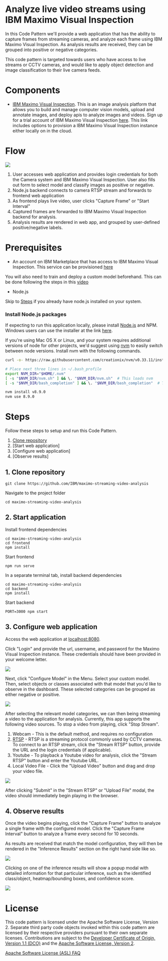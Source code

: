 # Analyze live video streams using IBM Maximo Visual Inspection

In this Code Pattern we'll provide a web application that has the ability to capture frames from streaming cameras, and analyze each frame using IBM Maximo Visual Inspection. As analysis results are received, they can be grouped into positive or negative categories.

This code pattern is targeted towards users who have access to live streams or CCTV cameras, and would like to apply object detection and image classification to their live camera feeds.

<!-- When the reader has completed this Code Pattern, they will understand how to extract information from an IBM Maximo Visual Inspection instance as a CSV file, and how to visualize and filter the data within a web browser. -->

<!-- The intended audience for this Code Pattern -->

#  Components

* [IBM Maximo Visual Inspection](https://www.ibm.com/us-en/marketplace/ibm-powerai-vision). This is an image analysis platform that allows you to build and manage computer vision models, upload and annotate images, and deploy apis to analyze images and videos. Sign up for a trial account of IBM Maximo Visual Inspection [here](https://developer.ibm.com/linuxonpower/deep-learning-powerai/try-powerai/). This link includes options to provision a IBM Maximo Visual Inspection instance either locally on in the cloud.

# Flow

<img src="https://i.imgur.com/islfQZk.png">


1. User accesses web application and provides login credentials for both the Camera system and IBM Maximo Visual Inspection. User also fills out form to select model and classify images as positive or negative.
2. Node.js backend connects to camera RTSP stream and forwards to frontend web application
3. As frontend plays live video, user clicks "Capture Frame" or "Start Interval"
4. Captured frames are forwarded to IBM Maximo Visual Inspection backend for analysis.
5. Analysis results are rendered in web app, and grouped by user-defined positive/negative labels.

# Prerequisites

* An account on IBM Marketplace that has access to IBM Maximo Visual Inspection. This service can be provisioned [here](https://developer.ibm.com/linuxonpower/deep-learning-powerai/vision/access-registration-form/)

You will also need to train and deploy a custom model beforehand. This can be done following the steps in this [video](https://www.youtube.com/watch?v=-gzGuj3B__U)

* Node.js

Skip to [Steps](#maximo-live-analysis) if you already have node.js installed on your system.

### Install Node.js packages

If expecting to run this application locally, please install [Node.js](https://nodejs.org/en/) and NPM. Windows users can use the installer at the link [here](https://nodejs.org/en/download/).

If you're using Mac OS X or Linux, and your system requires additional versions of node for other projects, we'd suggest using [nvm](https://github.com/creationix/nvm) to easily switch between node versions. Install nvm with the following commands.

```bash
curl -o- https://raw.githubusercontent.com/creationix/nvm/v0.33.11/install.sh | bash
```


```bash
# Place next three lines in ~/.bash_profile
export NVM_DIR="$HOME/.nvm"
[ -s "$NVM_DIR/nvm.sh" ] && \. "$NVM_DIR/nvm.sh"  # This loads nvm
[ -s "$NVM_DIR/bash_completion" ] && \. "$NVM_DIR/bash_completion"  # This loads nvm bash_completion
```


```bash
nvm install v8.9.0
nvm use 8.9.0
```


# Steps

Follow these steps to setup and run this Code Pattern.

1. [Clone repository](#1-clone-repository)
2. [Start web application]
3. [Configure web application]
4. [Observe results]
<!-- 5. [Create a Dashboard](#4-create-dashboard) -->

## 1. Clone repository

```
git clone https://github.com/IBM/maximo-streaming-video-analysis
```

Navigate to the project folder
```
cd maximo-streaming-video-analysis
```

## 2. Start application

Install frontend dependencies
```
cd maximo-streaming-video-analysis
cd frontend
npm install
```

Start frontend
```
npm run serve
```

In a separate terminal tab, install backend dependencies
```
cd maximo-streaming-video-analysis
cd backend
npm install
```

Start backend
```
PORT=3000 npm start
```

## 3. Configure web application
Access the web application at [localhost:8080](localhost:8080).

Click "Login" and provide the url, username, and password for the Maximo Visual Inspection instance. These credentials should have been provided in your welcome letter.

<img src="https://i.imgur.com/bIiZkvs.png" />

Next, click "Configure Model" in the Menu. Select your custom model. Then, select objects or classes associated with that model that you'd like to observe in the dashboard. These selected categories can be grouped as either negative or positive.

<img src="https://i.imgur.com/MYBSjPC.png" />

After selecting the relevant model categories, we can then being streaming a video to the application for analysis. Currently, this app supports the following video sources. To stop a video from playing, click "Stop Stream".

1. Webcam - This is the default method, and requires no configuration
2. [RTSP](https://en.wikipedia.org/wiki/Real_Time_Streaming_Protocol) - RTSP is a streaming protocol commonly used by CCTV cameras. To connect to an RTSP stream, click the "Stream RTSP" button, provide the URL and the login credentials (if applicable).
3. Youtube - To playback a Youtube video for analysis, click the "Stream RTSP" button and enter the Youtube URL.
4. Local Video File - Click the "Upload Video" button and drag and drop your video file.

<img src="https://i.imgur.com/6lGIkW0.png" />

After clicking "Submit" in the "Stream RTSP" or "Upload File" modal, the video should immediately begin playing in the browser.

## 4. Observe results

Once the video begins playing, click the "Capture Frame" button to analyze a single frame with the configured model. Click the "Capture Frame Interval" button to analyze a frame every second for 10 seconds.

As results are received that match the model configuration, they will then be rendered in the "Inference Results" section on the right hand side like so.

<img src="https://i.imgur.com/irYp14I.png"/>

Clicking on one of the inference results will show a popup modal with detailed information for that particular inference, such as the identified class/object, heatmap/bounding boxes, and confidence score.

<img src="https://i.imgur.com/X0UnZhd.png" />

<!-- # Learn more -->

<!-- * **Watson IOT Platform Code Patterns**: Enjoyed this Code Pattern? Check out our other [Watson IOT Platform Code Patterns](https://developer.ibm.com/?s=Watson+IOT+Platform). -->

<!-- * **Knowledge Center**:Understand how this Python function can load data into  [Watson IOT Platform Analytics](https://www.ibm.com/support/knowledgecenter/en/SSQP8H/iot/analytics/as_overview.html) -->

# License

This code pattern is licensed under the Apache Software License, Version 2.  Separate third party code objects invoked within this code pattern are licensed by their respective providers pursuant to their own separate licenses. Contributions are subject to the [Developer Certificate of Origin, Version 1.1 (DCO)](https://developercertificate.org/) and the [Apache Software License, Version 2](https://www.apache.org/licenses/LICENSE-2.0.txt).

[Apache Software License (ASL) FAQ](https://www.apache.org/foundation/license-faq.html#WhatDoesItMEAN)
